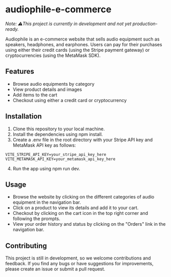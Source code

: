 # audiophile-e-commerce

*Note: ⚠️This project is currently in development and not yet production-ready.*

Audiophile is an e-commerce website that sells audio equipment such as speakers, headphones, and earphones.
Users can pay for their purchases using either their credit cards (using the Stripe payment gateway) or cryptocurrencies (using the MetaMask SDK).

## Features
* Browse audio equipments by category
* View product details and images
* Add items to the cart
* Checkout using either a credit card or cryptocurrency

## Installation
1. Clone this repository to your local machine.
2. Install the dependencies using npm install.
3. Create a .env file in the root directory with your Stripe API key and MetaMask API key as follows:

```
VITE_STRIPE_API_KEY=your_stripe_api_key_here
VITE_METAMASK_API_KEY=your_metamask_api_key_here
```
4. Run the app using npm run dev.

## Usage
* Browse the website by clicking on the different categories of audio equipment in the navigation bar.
* Click on a product to view its details and add it to your cart.
* Checkout by clicking on the cart icon in the top right corner and following the prompts.
* View your order history and status by clicking on the "Orders" link in the navigation bar.

## Contributing
This project is still in development, so we welcome contributions and feedback. If you find any bugs or have suggestions for improvements, please create an issue or submit a pull request.
